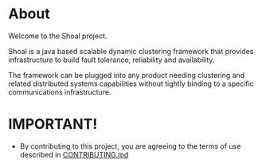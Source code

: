 # About

Welcome to the Shoal project. 

Shoal is a java based scalable dynamic 
clustering framework that provides infrastructure to build fault 
tolerance, reliability and availability.

The framework can be plugged into any product needing clustering 
and related distributed systems capabilities without tightly binding 
to a specific communications infrastructure. 

# IMPORTANT!

* By contributing to this project, you are agreeing to the terms of use described in [CONTRIBUTING.md](./CONTRIBUTING.md)



  
